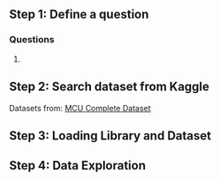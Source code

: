 ## Step 1: Define a question

### Questions
1. 

## Step 2: Search dataset from Kaggle
Datasets from: [MCU Complete Dataset](https://www.kaggle.com/rachit239/mcu-complete-dataset)

## Step 3: Loading Library and Dataset

## Step 4: Data Exploration
